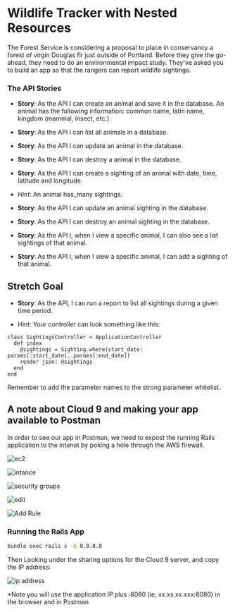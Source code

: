 # Wildlife Tracker with Nested Resources


The Forest Service is considering a proposal to place in conservancy a forest of virgin Douglas fir just outside of Portland. Before they give the go-ahead, they need to do an environmental impact study. They've asked you to build an app so that the rangers can report wildlife sightings. 

### The API Stories


- **Story**:  As the API I can create an animal and save it in the database.
An animal has the following information: common name, latin name, kingdom (mammal, insect, etc.).

- **Story**:  As the API I can list all animals in a database.

- **Story**:  As the API I can update an animal in the database.

- **Story**:  As the API I can destroy a animal in the database.

- **Story**:  As the API I can create a sighting of an animal with date, time, latitude and longitude.

 - *Hint*:   An animal has_many sightings.

- **Story**:  As the API I can update an animal sighting in the database.

- **Story**:  As the API I can destroy an animal sighting in the database.

- **Story**:  As the API I, when I view a specific animal, I can also see a list sightings of that animal.

- **Story**:  As the API I, when I view a specific animal, I can add a sighting of that animal.


## Stretch Goal

- **Story**:  As the API, I can run a report to list all sightings during a given time period.


- Hint: Your controller can look something like this:

```
class SightingsController < ApplicationController
  def index
    @sightings = Sighting.where(start_date: params[:start_date]..params[:end_date])
    render json: @sightings
  end
end
```

Remember to add the parameter names to the strong parameter whitelist.


## A note about Cloud 9 and making your app available to Postman

In order to see our app in Postman, we need to expost the running Rails application to the intenet by poking a hole through the AWS firewall.

![ec2](https://content.screencast.com/users/mclark8/folders/Jing/media/de3baa8a-4304-45fe-98a1-bbe4b48f40a2/00000517.png)

![intance](https://content.screencast.com/users/mclark8/folders/Jing/media/0ca8960a-1bdf-45dd-8a18-65a97f5f4f0d/00000518.png)

![security groups](https://content.screencast.com/users/mclark8/folders/Jing/media/fdafc2c0-ec17-47df-88f2-c1ee54a2627e/00000519.png)

![edit](https://content.screencast.com/users/mclark8/folders/Jing/media/5a2cdedb-2cef-477c-b192-88bc8ecb43ba/00000520.png)

![Add Rule](https://content.screencast.com/users/mclark8/folders/Jing/media/d638d5f5-9d97-4de7-a4dd-daa62afd3847/00000521.png)


### Running the Rails App
```bash
bundle exec rails s -b 0.0.0.0
```

Then Looking under the sharing options for the Cloud 9 server, and copy the IP address:

![ip address](https://content.screencast.com/users/mclark8/folders/Jing/media/b2ada5dd-9452-4123-a3c9-d6564a942305/00000522.png)

*Note you will use the application IP plus :8080 (ie, xx.xx.xx.xxx:8080) in the browser and in Postman
